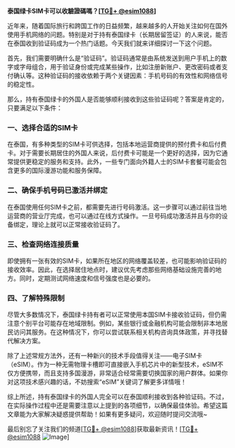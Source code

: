 **泰国绿卡SIM卡可以收驗證碼嗎？[[TG💪+ @esim1088](https://t.me/s/esim1088)]**

近年来，随着国际旅行和跨国工作的日益频繁，越来越多的人开始关注如何在国外使用手机网络的问题。特别是对于持有泰国绿卡（长期居留签证）的人来说，能否在泰国收到验证码成为一个热门话题。今天我们就来详细探讨一下这个问题。

首先，我们需要明确什么是“验证码”。验证码通常是由系统发送到用户手机上的数字或字母组合，用于验证身份或完成某些操作，比如注册新账户、更改密码或者支付确认等。这种验证码的接收依赖于两个关键因素：手机号码的有效性和网络信号的稳定性。

那么，持有泰国绿卡的外国人是否能够顺利接收到这些验证码呢？答案是肯定的，只要满足以下条件：

### 一、选择合适的SIM卡

在泰国，有多种类型的SIM卡可供选择，包括本地运营商提供的预付费卡和后付费卡。对于需要长期居住的外国人来说，后付费卡可能是一个更好的选择，因为它通常提供更稳定的服务和支持。此外，一些专门面向外籍人士的SIM卡套餐可能会包含更多的国际漫游功能和服务保障。

### 二、确保手机号码已激活并绑定

在泰国使用任何SIM卡之前，都需要先进行号码激活。这一步骤可以通过前往当地运营商的营业厅完成，也可以通过在线方式操作。一旦号码成功激活并且与你的设备绑定，理论上就可以正常接收验证码了。

### 三、检查网络连接质量

即使拥有一张有效的SIM卡，如果所在地区的网络覆盖较差，也可能影响验证码的接收效率。因此，在选择居住地点时，建议优先考虑那些网络基础设施完善的地方。同时，定期测试网络速度和信号强度也是必要的。

### 四、了解特殊限制

尽管大多数情况下，泰国绿卡持有者可以正常使用本国SIM卡接收验证码，但仍需注意个别平台可能存在地域限制。例如，某些银行或金融机构可能会限制非本地居民访问其服务。在这种情况下，你可以尝试联系相关机构咨询具体政策，并寻找替代解决方案。

除了上述常规方法外，还有一种新兴的技术手段值得关注——电子SIM卡（eSIM）。作为一种无需物理卡槽即可直接嵌入手机芯片中的新型技术，eSIM不仅方便携带，而且支持多国漫游，非常适合经常需要切换国家的用户群体。如果你对这项技术感兴趣的话，不妨搜索“eSIM”关键词了解更多详情哦！

综上所述，持有泰国绿卡的外国人完全可以在泰国顺利接收到各种验证码。不过，在实际操作过程中还是需要注意以上提到的各项细节，以确保最佳体验。希望这篇文章能为大家解决疑惑提供帮助！如果有更多疑问，欢迎随时提问交流哦~

最后别忘了关注我们的频道[[TG💪+ @esim1088](https://t.me/s/esim1088)]获取最新资讯！[[TG💪+ @esim1088](https://t.me/s/esim1088) ![Image](https://i.postimg.cc/4NQfJmqS/Snipaste-2025-05-13-00-14-12.png)]